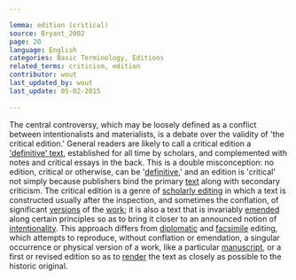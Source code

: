 ```yaml
---

lemma: edition (critical)
source: Bryant_2002
page: 20 
language: English
categories: Basic Terminology, Editions
related_terms: criticism, edition
contributor: wout
last_updated_by: wout
last_update: 05-02-2015
        
---
```


The central controversy, which may be loosely defined as a conflict between intentionalists and materialists, is a debate over the validity of 'the critical edition.' General readers are likely to call a critical edition a ['definitive' text](textDefinitive), established for all time by scholars, and complemented with notes and critical essays in the back. This is a double misconception: no edition, critical or otherwise, can be '[definitive](definitive.html),' and an edition is 'critical' not simply because publishers bind the primary [text](text.html) along with secondary criticism. The critical edition is a genre of [scholarly editing](editingScholarly.html) in which a text is constructed usually after the inspection, and sometimes the conflation, of significant [versions](version.html) of the [work](work.html); it is also a text that is invariably [emended](textEmended.html) along certain principles so as to bring it closer to an announced notion of [intentionality](intentionality.html). This approach differs from [diplomatic](editionDiplomatic.html) and [facsimile](editionFacsimile.html) editing, which attempts to reproduce, without conflation or emendation, a singular occurrence or physical version of a work, like a particular [manuscript](manuscript.html), or a first or revised edition so as to [render](rendition.html) the text as closely as possible to the historic original.

